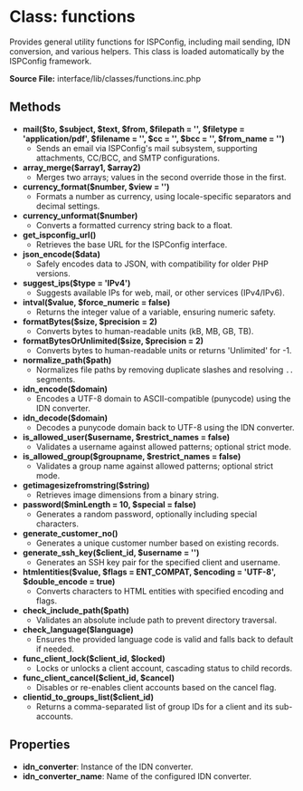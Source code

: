 # Class: functions

Provides general utility functions for ISPConfig, including mail sending, IDN conversion, and various helpers. This class is loaded automatically by the ISPConfig framework.

**Source File:** interface/lib/classes/functions.inc.php

## Methods
- **mail($to, $subject, $text, $from, $filepath = '', $filetype = 'application/pdf', $filename = '', $cc = '', $bcc = '', $from_name = '')**
  - Sends an email via ISPConfig's mail subsystem, supporting attachments, CC/BCC, and SMTP configurations.
- **array_merge($array1, $array2)**
  - Merges two arrays; values in the second override those in the first.
- **currency_format($number, $view = '')**
  - Formats a number as currency, using locale-specific separators and decimal settings.
- **currency_unformat($number)**
  - Converts a formatted currency string back to a float.
- **get_ispconfig_url()**
  - Retrieves the base URL for the ISPConfig interface.
- **json_encode($data)**
  - Safely encodes data to JSON, with compatibility for older PHP versions.
- **suggest_ips($type = 'IPv4')**
  - Suggests available IPs for web, mail, or other services (IPv4/IPv6).
- **intval($value, $force_numeric = false)**
  - Returns the integer value of a variable, ensuring numeric safety.
- **formatBytes($size, $precision = 2)**
  - Converts bytes to human-readable units (kB, MB, GB, TB).
- **formatBytesOrUnlimited($size, $precision = 2)**
  - Converts bytes to human-readable units or returns 'Unlimited' for -1.
- **normalize_path($path)**
  - Normalizes file paths by removing duplicate slashes and resolving `..` segments.
- **idn_encode($domain)**
  - Encodes a UTF-8 domain to ASCII-compatible (punycode) using the IDN converter.
- **idn_decode($domain)**
  - Decodes a punycode domain back to UTF-8 using the IDN converter.
- **is_allowed_user($username, $restrict_names = false)**
  - Validates a username against allowed patterns; optional strict mode.
- **is_allowed_group($groupname, $restrict_names = false)**
  - Validates a group name against allowed patterns; optional strict mode.
- **getimagesizefromstring($string)**
  - Retrieves image dimensions from a binary string.
- **password($minLength = 10, $special = false)**
  - Generates a random password, optionally including special characters.
- **generate_customer_no()**
  - Generates a unique customer number based on existing records.
- **generate_ssh_key($client_id, $username = '')**
  - Generates an SSH key pair for the specified client and username.
- **htmlentities($value, $flags = ENT_COMPAT, $encoding = 'UTF-8', $double_encode = true)**
  - Converts characters to HTML entities with specified encoding and flags.
- **check_include_path($path)**
  - Validates an absolute include path to prevent directory traversal.
- **check_language($language)**
  - Ensures the provided language code is valid and falls back to default if needed.
- **func_client_lock($client_id, $locked)**
  - Locks or unlocks a client account, cascading status to child records.
- **func_client_cancel($client_id, $cancel)**
  - Disables or re-enables client accounts based on the cancel flag.
- **clientid_to_groups_list($client_id)**
  - Returns a comma-separated list of group IDs for a client and its sub-accounts.

## Properties
- **idn_converter**: Instance of the IDN converter.
- **idn_converter_name**: Name of the configured IDN converter.
